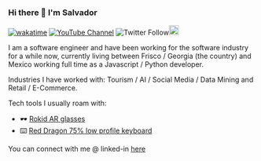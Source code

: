 ### Hi there 👋 I'm Salvador

[![wakatime](https://wakatime.com/badge/user/7b655bb4-43bf-4172-af0a-1f7bdfd2c285.svg)](https://wakatime.com/@7b655bb4-43bf-4172-af0a-1f7bdfd2c285) [![YouTube Channel](https://img.shields.io/badge/YouTube-visit-red)](https://www.youtube.com/channel/UCHh1XFiGFxLWFbQhYtivPQQ) ![Twitter Follow](https://img.shields.io/twitter/follow/SalvadorAceves?style=social)<a href="https://www.instagram.com/xalakox/" target="_blank"><img src="https://img.shields.io/badge/Instagram-%23E4405F.svg?style=for-the-badge&logo=Instagram&logoColor=white" height="20"/></a>

I am a software engineer and have been working for the software industry for a while now, currently living between Frisco / Georgia (the country) and Mexico working full time as a Javascript / Python developer.

Industries I have worked with: Tourism / AI / Social Media / Data Mining and Retail / E-Commerce.

Tech tools I usually roam with:
 * 🕶️ [Rokid AR glasses](https://global.rokid.com/products/rokid-max) 
 * ⌨️ [Red Dragon 75% low profile keyboard](https://www.amazon.com/Redragon-K652-Mechanical-Ultra-Thin-Supported/dp/B0BYJWV36Y)

You can connect with me @ linked-in [here](https://www.linkedin.com/in/salvadoraceves/)
